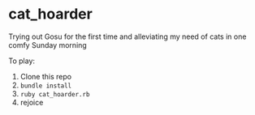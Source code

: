 # cat_hoarder
Trying out Gosu for the first time and alleviating my need of cats in one comfy Sunday morning

To play:
 1) Clone this repo
 2) `bundle install`
 3) `ruby cat_hoarder.rb`
 4) rejoice
